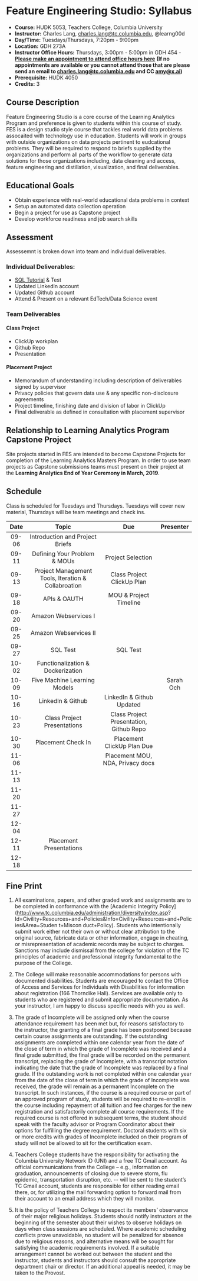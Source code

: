 # Feature Engineering Studio: Syllabus

* **Course:** HUDK 5053, Teachers College, Columbia University
* **Instructor:** Charles Lang, [charles.lang@tc.columbia.edu](mailto:lang2@tc.columbia.edu), @learng00d
* **Day/Time:** Tuesdays/Thursdays, 7:20pm - 9:00pm 
* **Location:** GDH 273A
* **Instructor Office Hours:** Thursdays, 3:00pm - 5:00pm in GDH 454 - **[Please make an appointment to attend office hours here](https://calendar.google.com/calendar/selfsched?sstoken=UUNxY1RIY01kNmJZfGRlZmF1bHR8M2U5ODgxZmNiOWQ0NDc2N2VmNWQ0NThiM2JmMGRmZmQ)** 
**(If no appointments are available or you cannot attend those that are please send an email to charles.lang@tc.columbia.edu and CC amy@x.ai)**
*  **Prerequisite:** HUDK 4050
*  **Credits:** 3

## Course Description

Feature Engineering Studio is a core course of the Learning Analytics Program and preference is given to students within this course of study. FES is a design studio style course that tackles real world data problems assocaited with technology use in education. Students will work in groups with outside organizations on data projects pertinent to eudcational problems. They will be required to respond to briefs supplied by the organizations and perform all parts of the workflow to generate data solutions for those organizations including, 
data cleaning and access, feature engineering and distillation, visualization, and final deliverables.

## Educational Goals

* Obtain experience with real-world educational data problems in context
* Setup an automated data collection operation
* Begin a project for use as Capstone project
* Develop workforce readiness and job search skills

## Assessment

Assessemnt is broken down into team and individual deliverables.

### Individual Deliverables:

* [SQL Tutorial](https://www.lynda.com/SQL-tutorials/SQL-Essential-Training/718660-2.html) & Test
* Updated LinkedIn account 
* Updated Github account 
* Attend & Present on a relevant EdTech/Data Science event

### Team Deliverables

#### Class Project
* ClickUp workplan
* Github Repo
* Presentation

#### Placement Project
* Memorandum of understanding including description of deliverables signed by supervisor
* Privacy policies that govern data use & any specific non-disclosure agreements
* Project timeline, finishing date and division of labor in ClickUp
* Final deliverable as defined in consultation with placement supervisor

## Relationship to Learning Analytics Program Capstone Project

Site projects started in FES are intended to become Capstone Projects for completion of the Learning Analytics Masters Program. In order to use team projects as Capstone submissions teams must present on their project at the **Learning Analytics End of Year Ceremony in March, 2019**.

## Schedule

Class is scheduled for Tuesdays and Thursdays. Tuesdays will cover new material, Thursdays will be team meetings and check ins.

| Date  | Topic                                                | Due                          | Presenter               
| :---: |:----------------------------------------------------:| :--------------------------: |:--------------------------: |
| 09-06 | Introduction and Project Briefs                      |                              |                             |
| 09-11 | Defining Your Problem & MOUs                         | Project Selection            |                             |
| 09-13 | Project Management Tools, Iteration & Collabroation  | Class Project ClickUp Plan   |                             |
| 09-18 | APIs & OAUTH                                         | MOU & Project Timeline       |                             |
| 09-20 | Amazon Webservices I                                 |                              |                             |
| 09-25 | Amazon Webservices II                                |                              |                             |
| 09-27 | SQL Test                                             | SQL Test                     |                             |
| 10-02 | Functionalization & Dockerization                    |                              |                             |
| 10-09 | Five Machine Learning Models                         |                              |  Sarah Och                  |
| 10-16 | LinkedIn & Github                                    | LinkedIn & Github Updated    |                             |
| 10-23 | Class Project Presentations                          | Class Project Presentation, Github Repo  |                 |
| 10-30 | Placement Check In                                   | Placement ClickUp Plan Due   |                             |
| 11-06 |                                                      | Placement MOU, NDA, Privacy docs|                          |
| 11-13 |                                                      |                              |                             |
| 11-20 |                                                      |                              |                             |
| 11-27 |                                                      |                              |                             |
| 12-04 |                                                      |                              |                             |
| 12-11 | Placement Presentations                              |                              |                             |
| 12-18 |                                                      |                              |                             |


## Fine Print

1. All examinations, papers, and other graded work and assignments are to be completed in conformance with the [Academic Integrity Policy](http://www.tc.columbia.edu/administration/diversity/index.asp? Id=Civility+Resources+and+Policies&Info=Civility+Resources+and+Policies&Area=Studen t+Miscon duct+Policy). Students who intentionally submit work either not their own or without clear attribution to the original source, fabricate data or other information, engage in cheating, or misrepresentation of academic records may be subject to charges. Sanctions may include dismissal from the college for violation of the TC principles of academic and professional integrity fundamental to the purpose of the College.

2. The College will make reasonable accommodations for persons with documented disabilities. Students are encouraged to contact the Office of Access and Services for Individuals with Disabilities for information about registration (166 Thorndike Hall). Services are available only to students who are registered and submit appropriate documentation. As your instructor, I am happy to discuss specific needs with you as well.

3. The grade of Incomplete will be assigned only when the course attendance requirement has been met but, for reasons satisfactory to the instructor, the granting of a final grade has been postponed because certain course assignments are outstanding. If the outstanding assignments are completed within one calendar year from the date of the close of term in which the grade of Incomplete was received and a final grade submitted, the final grade will be recorded on the permanent transcript, replacing the grade of Incomplete, with a transcript notation indicating the date that the grade of Incomplete was replaced by a final grade. If the outstanding work is not completed within one calendar year from the date of the close of term in which the grade of Incomplete was received, the grade will remain as a permanent Incomplete on the transcript. In such instances, if the course is a required course or part of an approved program of study, students will be required to re-enroll in the course including repayment of all tuition and fee charges for the new registration and satisfactorily complete all course requirements. If the required course is not offered in subsequent terms, the student should speak with the faculty advisor or Program Coordinator about their options for fulfilling the degree requirement. Doctoral students with six or more credits with grades of Incomplete included on their program of study will not be allowed to sit for the certification exam.

4. Teachers College students have the responsibility for activating the Columbia University Network ID (UNI) and a free TC Gmail account. As official communications from the College – e.g., information on graduation, announcements of closing due to severe storm, flu epidemic, transportation disruption, etc. -- will be sent to the student’s TC Gmail account, students are responsible for either reading email there, or, for utilizing the mail forwarding option to forward mail from their account to an email address which they will monitor.

5. It is the policy of Teachers College to respect its members’ observance of their major religious holidays. Students should notify instructors at the beginning of the semester about their wishes to observe holidays on days when class sessions are scheduled. Where academic scheduling conflicts prove unavoidable, no student will be penalized for absence due to religious reasons, and alternative means will be sought for satisfying the academic requirements involved. If a suitable arrangement cannot be worked out between the student and the instructor, students and instructors should consult the appropriate department chair or director. If an additional appeal is needed, it may be taken to the Provost.
